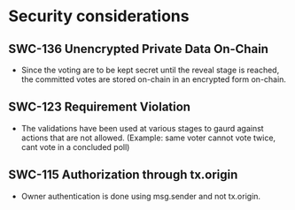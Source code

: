 # Security considerations

## SWC-136 Unencrypted Private Data On-Chain

- Since the voting are to be kept secret until the reveal stage is reached, the committed votes are stored on-chain in an encrypted form on-chain.

## SWC-123 Requirement Violation

- The validations have been used at various stages to gaurd against actions that are not allowed.
  (Example: same voter cannot vote twice, cant vote in a concluded poll)

## SWC-115 Authorization through tx.origin

- Owner authentication is done using msg.sender and not tx.origin.
